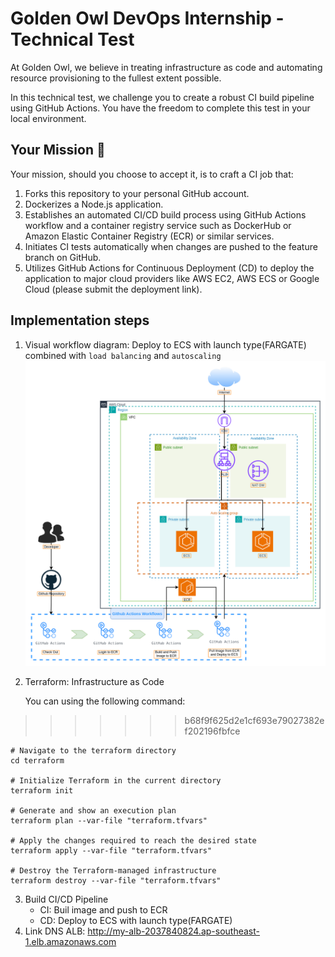 # Golden Owl DevOps Internship - Technical Test
At Golden Owl, we believe in treating infrastructure as code and automating resource provisioning to the fullest extent possible. 

In this technical test, we challenge you to create a robust CI build pipeline using GitHub Actions. You have the freedom to complete this test in your local environment.

## Your Mission 🌟
Your mission, should you choose to accept it, is to craft a CI job that:
1. Forks this repository to your personal GitHub account.
2. Dockerizes a Node.js application.
3. Establishes an automated CI/CD build process using GitHub Actions workflow and a container registry service such as DockerHub or Amazon Elastic Container Registry (ECR) or similar services.
4. Initiates CI tests automatically when changes are pushed to the feature branch on GitHub.
5. Utilizes GitHub Actions for Continuous Deployment (CD) to deploy the application to major cloud providers like AWS EC2, AWS ECS or Google Cloud (please submit the deployment link).
## Implementation steps
1. Visual workflow diagram:
   Deploy to ECS with launch type(FARGATE) combined with `load balancing` and `autoscaling`
   ![workflows-image](./image/workflows.png)
2. Terraform: Infrastructure as Code
   
   You can  using the following command:
>>>>>>> b68f9f625d2e1cf693e79027382ef202196fbfce
```shell
# Navigate to the terraform directory
cd terraform

# Initialize Terraform in the current directory
terraform init

# Generate and show an execution plan
terraform plan --var-file "terraform.tfvars"

# Apply the changes required to reach the desired state
terraform apply --var-file "terraform.tfvars"

# Destroy the Terraform-managed infrastructure
terraform destroy --var-file "terraform.tfvars"        
```

3. Build CI/CD Pipeline
   - CI: Buil image and push to ECR
   - CD: Deploy to ECS with launch type(FARGATE)
4. Link DNS ALB: http://my-alb-2037840824.ap-southeast-1.elb.amazonaws.com
   
